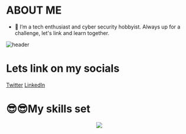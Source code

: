   #           ABOUT ME                                         
  
  


- 👀 I’m a tech enthusiast and cyber security hobbyist. Always up for a challenge, let's link and learn together.  


![header](https://github.com/wekesaryan/wekesaryan/assets/113826742/4784760a-f1d6-4d3e-8b24-8b8f30e2ead9)


#        Lets link on my socials
[Twitter](https://x.com/vex_ryan)     [LinkedIn](https://linkedin.com/ryan-wekesa254)                                 
                                        
  
  

                    
  

 #        😎😎My skills set                                                                                                                                                                                                        
<p align="center">
  <a href="https://skillicons.dev">
    <img src="https://skillicons.dev/icons?i=git,html,css,js,python,java,cs,go,rust,flutter,kotlin,react,solidity,wordpress,anaconda,kubernetes,docker,figma,blender,bash,firebase,mongodb,postgres,mysql" />
  </a>
</p>                    
  
